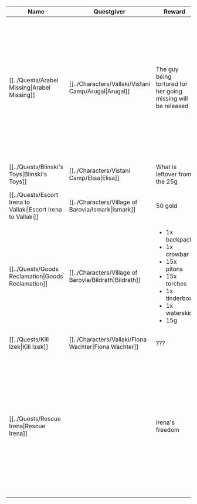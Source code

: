 | Name                                                           | Questgiver                                              | Reward                                                                                                                                        | Location                                                                   | Description                                                                                                                                                                                                                                                                             |
| -------------------------------------------------------------- | ------------------------------------------------------- | --------------------------------------------------------------------------------------------------------------------------------------------- | -------------------------------------------------------------------------- | --------------------------------------------------------------------------------------------------------------------------------------------------------------------------------------------------------------------------------------------------------------------------------------- |
| [[../Quests/Arabel Missing\|Arabel Missing]]                   | [[../Characters/Vallaki/Vistani Camp/Arugal\|Arugal]]   | The guy being tortured for her going missing will be released                                                                                 | [[../Locations/Vallaki/St. Andril's Orphanage\|St. Andril's Orphanage]]    | Arugal's daughter, Arabel, has gone missing. The party has been asked to look for her, and it seems like she often visits the orphanage in the nearby city to play with the other children.                                                                                             |
| [[../Quests/Blinski's Toys\|Blinski's Toys]]                   | [[../Characters/Vistani Camp/Elisa\|Elisa]]             | What is leftover from the 25g                                                                                                                 | [[../Locations/Vallaki/Vallaki\|Vallaki]]                                  | The town of Vallaki does not allow [[Vistani|Vistani]] visitors, but Elisa wishes to purchase a toy for Arabel, daughter of Augal. She has asked the party to purchase the gift for her. Arabel's favorite color seems to be blue with the 25g that is given by her. Give the toy to Lou Vaash. |
| [[../Quests/Escort Irena to Vallaki\|Escort Irena to Vallaki]] | [[../Characters/Village of Barovia/Ismark\|Ismark]]     | 50 gold                                                                                                                                       | [[../Locations/Vallaki/Vallaki\|Vallaki]]                                  | Escort Irena to Velaki                                                                                                                                                                                                                                                                  |
| [[../Quests/Goods Reclamation\|Goods Reclamation]]             | [[../Characters/Village of Barovia/Bildrath\|Bildrath]] | <ul><li>1x backpack</li><li>1x crowbar</li><li>15x pitons</li><li>15x torches</li><li>1x tinderbox</li><li>1x waterskin</li><li>15g</li></ul> | [[../Locations/Village of Barovia/Village of Barovia\|Village of Barovia]] | \-                                                                                                                                                                                                                                                                                      |
| [[../Quests/Kill Izek\|Kill Izek]]                             | [[../Characters/Vallaki/Fiona Wachter\|Fiona Wachter]]  | ???                                                                                                                                           | [[../Locations/Vallaki/Vallaki\|Vallaki]]                                  | Kill Izek so that [[Vallaki|Vallaki]] may come under new management                                                                                                                                                                                                                             |
| [[../Quests/Rescue Irena\|Rescue Irena]]                       |                                                         | Irena's freedom                                                                                                                               | [[../Locations/Vallaki/Reformation Center\|Reformation Center]]            | Irena has been taken captive by Izek and is being held inside the Reformation Center. She is not considered a prisoner, but she still cannot be being treated too well in a place with such a bad reputation.                                                                           |


